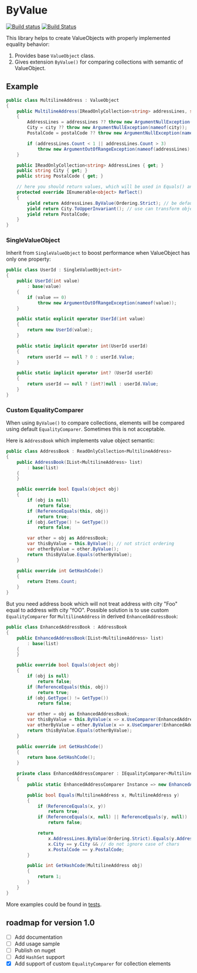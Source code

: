 # ByValue

[![Build status](https://ci.appveyor.com/api/projects/status/k6nmr1mdixf7xho6/branch/master?svg=true)](https://ci.appveyor.com/project/sm-g/byvalue/branch/master) [![Build Status](https://travis-ci.org/sm-g/ByValue.svg?branch=master)](https://travis-ci.org/sm-g/ByValue)

This library helps to create ValueObjects with properly implemented equality behavior:

1. Provides base `ValueObject` class.
2. Gives extension `ByValue()` for comparing collections with semantic of ValueObject.

## Example

```cs
public class MultilineAddress : ValueObject
{
    public MultilineAddress(IReadOnlyCollection<string> addressLines, string city, string postalCode)
    {
        AddressLines = addressLines ?? throw new ArgumentNullException(nameof(addressLines));
        City = city ?? throw new ArgumentNullException(nameof(city));
        PostalCode = postalCode ?? throw new ArgumentNullException(nameof(postalCode));

        if (addressLines.Count < 1 || addressLines.Count > 3)
            throw new ArgumentOutOfRangeException(nameof(addressLines), addressLines, "Multiline address should have from 1 to 3 address lines");
    }

    public IReadOnlyCollection<string> AddressLines { get; }
    public string City { get; }
    public string PostalCode { get; }

    // here you should return values, which will be used in Equals() and GetHashCode()
    protected override IEnumerable<object> Reflect()
    {
        yield return AddressLines.ByValue(Ordering.Strict); // be default collections compared with not strcit ordering
        yield return City.ToUpperInvariant(); // use can transform object's properties when return them
        yield return PostalCode;
    }
}
```

### SingleValueObject

Inherit from `SingleValueObject` to boost performance when ValueObject has only one property:

```cs
public class UserId : SingleValueObject<int>
{
    public UserId(int value)
        : base(value)
    {
        if (value == 0)
            throw new ArgumentOutOfRangeException(nameof(value));
    }

    public static explicit operator UserId(int value)
    {
        return new UserId(value);
    }

    public static implicit operator int(UserId userId)
    {
        return userId == null ? 0 : userId.Value;
    }

    public static implicit operator int? (UserId userId)
    {
        return userId == null ? (int?)null : userId.Value;
    }
}
```

### Custom EqualityComparer

When using `ByValue()` to compare collections, elements will be compared using default `EqualityComparer`. Sometimes this is not acceptable.

Here is `AddressBook` which implements value object semantic:

```cs
public class AddressBook : ReadOnlyCollection<MultilineAddress>
{
    public AddressBook(IList<MultilineAddress> list)
        : base(list)
    {
    }

    public override bool Equals(object obj)
    {
        if (obj is null)
            return false;
        if (ReferenceEquals(this, obj))
            return true;
        if (obj.GetType() != GetType())
            return false;

        var other = obj as AddressBook;
        var thisByValue = this.ByValue(); // not strict ordering
        var otherByValue = other.ByValue();
        return thisByValue.Equals(otherByValue);
    }

    public override int GetHashCode()
    {
        return Items.Count;
    }
}
```

But you need address book which will not treat address with city "Foo" equal to address with city "fOO". Possible solution is to use custom `EqualityComparer` for `MultilineAddress` in derived `EnhancedAddressBook`:

```cs
public class EnhancedAddressBook : AddressBook
{
    public EnhancedAddressBook(IList<MultilineAddress> list)
        : base(list)
    {
    }

    public override bool Equals(object obj)
    {
        if (obj is null)
            return false;
        if (ReferenceEquals(this, obj))
            return true;
        if (obj.GetType() != GetType())
            return false;

        var other = obj as EnhancedAddressBook;
        var thisByValue = this.ByValue(x => x.UseComparer(EnhancedAddressComparer.Instance));
        var otherByValue = other.ByValue(x => x.UseComparer(EnhancedAddressComparer.Instance));
        return thisByValue.Equals(otherByValue);
    }

    public override int GetHashCode()
    {
        return base.GetHashCode();
    }

    private class EnhancedAddressComparer : IEqualityComparer<MultilineAddress>
    {
        public static EnhancedAddressComparer Instance => new EnhancedAddressComparer();

        public bool Equals(MultilineAddress x, MultilineAddress y)
        {
            if (ReferenceEquals(x, y))
                return true;
            if (ReferenceEquals(x, null) || ReferenceEquals(y, null))
                return false;

            return
                x.AddressLines.ByValue(Ordering.Strict).Equals(y.AddressLines.ByValue(Ordering.Strict)) &&
                x.City == y.City && // do not ignore case of chars
                x.PostalCode == y.PostalCode;
        }

        public int GetHashCode(MultilineAddress obj)
        {
            return 1;
        }
    }
}

```

More examples could be found in [tests](https://github.com/sm-g/ByValue/tree/master/test/ByValue.Tests/Samples).

## roadmap for version 1.0

- [ ] Add documentation
- [ ] Add usage sample
- [ ] Publish on nuget
- [ ] Add `HashSet` support
- [x] Add support of custom `EqualityComparer` for collection elements